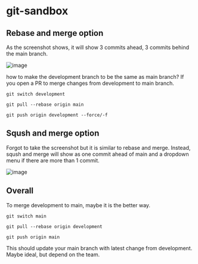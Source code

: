 # git-sandbox

## Rebase and merge option

As the screenshot shows, it will show 3 commits ahead, 3 commits behind the main branch.

![image](https://user-images.githubusercontent.com/35031228/195426245-f6be0597-c194-4ee2-a6f0-1c71ad72ef4f.png)

how to make the development branch to be the same as main branch? If you open a PR to merge changes from development to main branch.

```
git switch development

git pull --rebase origin main

git push origin development --force/-f
```

## Sqush and merge option

Forgot to take the screenshot but it is similar to rebase and merge. Instead, sqush and merge will show as one commit ahead of main and a dropdown menu if there are more than 1 commit.

![image](https://user-images.githubusercontent.com/35031228/195432673-bff2c015-c684-4213-819f-5313b845c4ec.png)


## Overall

To merge development to main, maybe it is the better way.

```
git switch main

git pull --rebase origin development

git push origin main
```

This should update your main branch with latest change from development. Maybe ideal, but depend on the team.